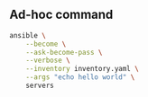 ## Ad-hoc command

```bash
ansible \
	--become \
	--ask-become-pass \
	--verbose \
	--inventory inventory.yaml \
	--args "echo hello world" \
	servers
```
